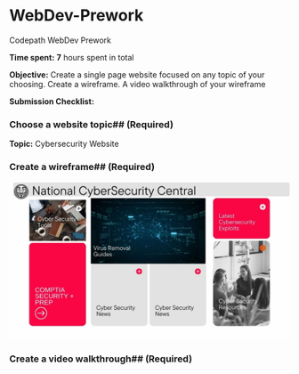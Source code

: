 # WebDev-Prework
Codepath WebDev Prework

**Time spent:** **7** hours spent in total

**Objective:** Create a single page website focused on any topic of your choosing. Create a wireframe. A video walkthrough of your wireframe

**Submission Checklist:**
### Choose a website topic## (Required)

**Topic:** Cybersecurity Website

### Create a wireframe## (Required)
<img src="https://github.com/Ybrahm22/WebDev-Prework/blob/main/Global%20News.jpg">

### Create a video walkthrough## (Required)


    
    
